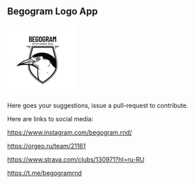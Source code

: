 ## Begogram Logo App

![alt text](./bc34707b-513f-4a9f-9058-535cb5e4082e.jpg)

Here goes your suggestions, issue a pull-request to contribute.

Here are links to social media:

https://www.instagram.com/begogram.rnd/

https://orgeo.ru/team/21161

https://www.strava.com/clubs/130971?hl=ru-RU

https://t.me/begogramrnd
